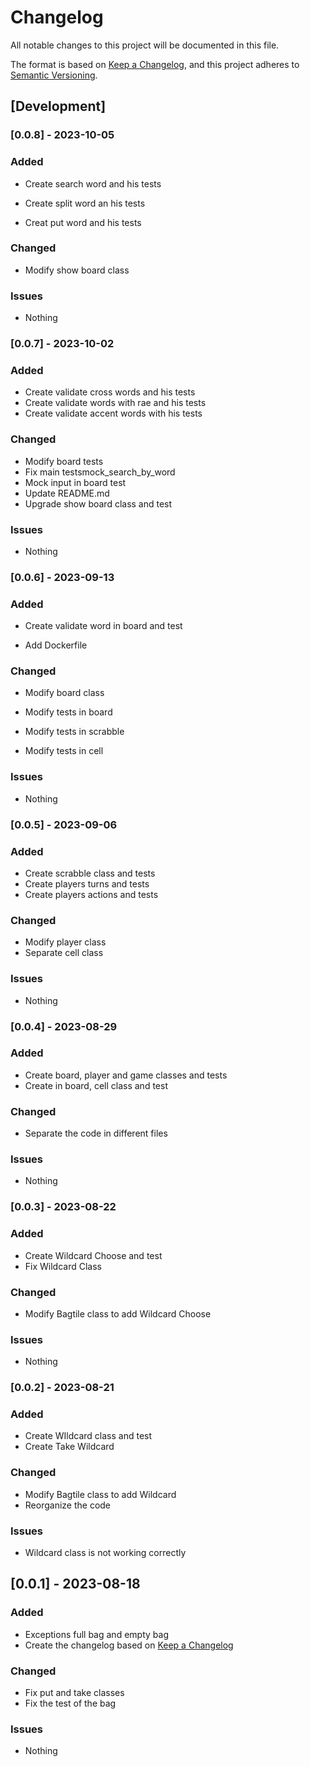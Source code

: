 # Changelog

All notable changes to this project will be documented in this file.

The format is based on [Keep a Changelog](https://keepachangelog.com/en/1.0.0/),
and this project adheres to [Semantic Versioning](https://semver.org/spec/v2.0.0.html).

## [Development]

### [0.0.8] - 2023-10-05

### Added

- Create search word and his tests

- Create split word an his tests

- Creat put word and his tests

### Changed

- Modify show board class

### Issues

- Nothing

### [0.0.7] - 2023-10-02

### Added

- Create validate cross words and his tests
- Create validate words with rae and his tests
- Create validate accent words with his tests

### Changed

- Modify board tests
- Fix main testsmock_search_by_word
- Mock input in board test
- Update README.md
- Upgrade show board class and test

### Issues

- Nothing

### [0.0.6] - 2023-09-13

### Added

- Create validate word in board and test

- Add Dockerfile

### Changed

- Modify board class

- Modify tests in board

- Modify tests in scrabble

- Modify tests in cell

### Issues

- Nothing

### [0.0.5] - 2023-09-06

### Added

-   Create scrabble class and tests
-   Create players turns and tests
-   Create players actions and tests

### Changed

-   Modify player class
-   Separate cell class

### Issues

-   Nothing

### [0.0.4] - 2023-08-29

### Added

- Create board, player and game classes and tests
- Create in board, cell class and test

### Changed

- Separate the code in different files

### Issues

- Nothing

### [0.0.3] - 2023-08-22

### Added

- Create Wildcard Choose and test
- Fix Wildcard Class

### Changed

- Modify Bagtile class to add Wildcard Choose

### Issues

- Nothing

### [0.0.2] - 2023-08-21

### Added

- Create WIldcard class and test
- Create Take Wildcard

### Changed

- Modify Bagtile class to add Wildcard
- Reorganize the code

### Issues

- Wildcard class is not working correctly

## [0.0.1] - 2023-08-18

### Added

- Exceptions full bag and empty bag
- Create the changelog based on [Keep a Changelog](https://keepachangelog.com/en/1.0.0/)

### Changed

- Fix put and take classes
- Fix the test of the bag

### Issues

- Nothing

